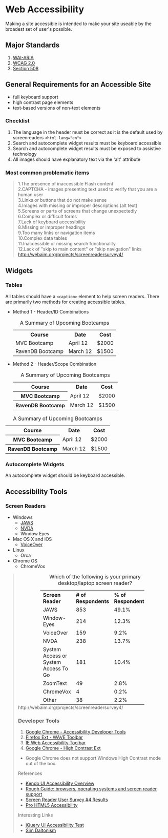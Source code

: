 # Web Accessibility

Making a site accessible is intended to make your site useable by the broadest set of user's possible.

## Major Standards

1. [WAI-ARIA](http://www.w3.org/WAI/PF/aria-practices/)
2. [WCAG 2.0](http://www.w3.org/TR/WCAG20/)
3. [Section 508](http://www.section508.gov/)

## General Requirements for an Accessible Site

* full keyboard support
* high contrast page elements
* text-based versions of non-text elements

### Checklist

1. The language in the header must be correct as it is the default used by screenreaders `<html lang="en">`
2. Search and autocomplete widget results must be keyboard accessible
3. Search and autocomplete widget results must be exposed to assistive technology
4. All images should have explanatory text via the 'alt' attribute

### Most common problematic items

> 1.The presence of inaccessible Flash content  
2.CAPTCHA - images presenting text used to verify that you are a human user  
3.Links or buttons that do not make sense  
4.Images with missing or improper descriptions (alt text)  
5.Screens or parts of screens that change unexpectedly  
6.Complex or difficult forms  
7.Lack of keyboard accessibility  
8.Missing or improper headings  
9.Too many links or navigation items  
10.Complex data tables  
11.Inaccessible or missing search functionality  
12.Lack of "skip to main content" or "skip navigation" links  
http://webaim.org/projects/screenreadersurvey4/

## Widgets

### Tables

All tables should have a `<caption>` element to help screen readers.  There are primarily two methods for creating accessible tables.

* Method 1 - Header/ID Combinations  
	<table>
	<caption>A Summary of Upcoming Bootcamps</caption>
	<th id="Course">Course</th>
	<th id="Date">Date</th>
	<th id="Cost">Cost</th>
	<tr>
	<td headers="Course">MVC Bootcamp</td>
	<td headers="Start">April 12</td>
	<td headers="Cost">$2000</td>
	</tr>
	<tr>
	<td headers="Course">RavenDB Bootcamp</td>
	<td headers="Start">March 12</td>
	<td headers="Cost">$1500</td>
	</tr>
	</table>
* Method 2 - Header/Scope Combination
	<table>
	<caption>A Summary of Upcoming Bootcamps</caption>
	<tbody>
	<tr>
	<th scope="col">Course</th>
	<th scope="col">Date</th>
	<th scope="col">Cost</th>
	</tr>
	<tr>
	<th scope="row">MVC Bootcamp</th>
	<td>April 12</td>
	<td>$2000</td>
	</tr>
	<tr>
	<th scope="row">RavenDB Bootcamp</th>
	<td>March 12</td>
	<td>$1500</td>
	</tr>
	</tbody>
	</table>

<table>
<caption>A Summary of Upcoming Bootcamps</caption>
<tbody>
<tr>
<th scope="col">Course</th>
<th scope="col">Date</th>
<th scope="col">Cost</th>
</tr>
<tr>
<th scope="row">MVC Bootcamp</th>
<td>April 12</td>
<td>$2000</td>
</tr>
<tr>
<th scope="row">RavenDB Bootcamp</th>
<td>March 12</td>
<td>$1500</td>
</tr>
</tbody>
</table>


### Autocomplete Widgets

An autocomplete widget should be keyboard accessible.

## Accessibility Tools

### Screen Readers

* Windows
  * [JAWS](http://www.freedomscientific.com/products/fs/jaws-product-page.asp)
  * [NVDA](http://www.nvda-project.org/)
  * Window Eyes
* Mac OS X and iOS
  * [VoiceOver](http://www.apple.com/accessibility/voiceover/)
* Linux
  * Orca
* Chrome OS
  * ChromeVox

> <table style="width:70%;text-align:left;margin:auto;">
 <caption>Which of the following is your primary desktop/laptop screen reader?</caption>
	<tr><th>Screen Reader</th><th># of Respondents</th><th>% of Respondents</th></tr>
	<tr><td>JAWS</td><td>853</td><td>49.1%</td></tr>
	<tr><td>Window-Eyes</td><td>214</td><td>12.3%</td></tr>
	<tr><td>VoiceOver</td><td>159</td><td>9.2%</td></tr>
	<tr><td>NVDA</td><td>238</td><td>13.7%</td></tr>
	<tr><td>System Access or System Access To Go</td><td>181</td><td>10.4%</td></tr>
	<tr><td>ZoomText</td><td>49</td><td>2.8%</td></tr>
	<tr><td>ChromeVox</td><td>4</td><td>0.2%</td></tr>
	<tr><td>Other</td><td>38</td><td>2.2%</td></tr>
</table>
http://webaim.org/projects/screenreadersurvey4/

### Developer Tools

1. [Google Chrome - Accessibility Developer Tools](https://chrome.google.com/webstore/detail/accessibility-developer-t/fpkknkljclfencbdbgkenhalefipecmb)
2. [Firefox Ext - WAVE Toolbar](https://addons.mozilla.org/en-us/firefox/addon/wave-toolbar/)
3. [IE Web Accessibility Toolbar](http://www.paciellogroup.com/resources/wat/ie)
4. [Google Chrome - High Contrast Ext](https://chrome.google.com/webstore/detail/high-contrast/djcfdncoelnlbldjfhinnjlhdjlikmph)
  * Google Chrome does not support Windows High Contrast mode out of the box.


References
* [Kendo UI Accessibility Overview](http://docs.kendoui.com/tutorials/accessibility/accessibility-overview)
* [Rough Guide: browsers, operating systems and screen reader support](http://www.paciellogroup.com/blog/2012/02/rough-guide-browsers-operating-systems-and-screen-reader-support/)
* [Screen Reader User Survey #4 Results](http://webaim.org/projects/screenreadersurvey4/)
* [Pro HTML5 Accessibility]()

Interesting Links
* [jQuery UI Accessibility Test](http://hanshillen.github.com/jqtest/#goto_slider)
* [Sim Daltonism](http://michelf.ca/projects/sim-daltonism/)


